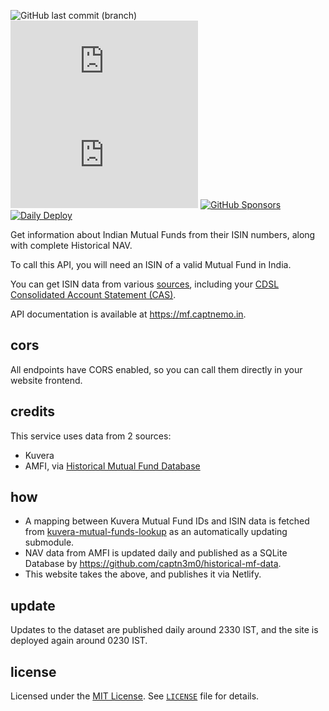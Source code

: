 ![GitHub last commit (branch)](https://img.shields.io/github/last-commit/captn3m0/mf.captnemo.in/main) ![GitHub code size in bytes](https://img.shields.io/github/languages/code-size/captn3m0/mf.captnemo.in) ![GitHub](https://img.shields.io/github/license/captn3m0/mf.captnemo.in) [![GitHub Sponsors](https://img.shields.io/github/sponsors/captn3m0)](https://github.com/sponsors/captn3m0) [![Daily Deploy](https://github.com/captn3m0/mf.captnemo.in/actions/workflows/daily-deploy.yml/badge.svg?event=schedule)](https://github.com/captn3m0/mf.captnemo.in/actions/workflows/daily-deploy.yml)

Get information about Indian Mutual Funds from their ISIN numbers, along with complete Historical NAV.

To call this API, you will need an ISIN of a valid Mutual Fund in India.

You can get ISIN data from various [sources](https://github.com/captn3m0/india-isin-data#alternative-sources), including your [CDSL Consolidated Account Statement (CAS)](https://www.camsonline.com/Investors/Statements/Consolidated-Account-Statement).

API documentation is available at <https://mf.captnemo.in>.

## cors

All endpoints have CORS enabled, so you can call them directly in your website frontend.

## credits

This service uses data from 2 sources:

- Kuvera
- AMFI, via [Historical Mutual Fund Database](https://github.com/captn3m0/historical-mf-data)

## how

- A mapping between Kuvera Mutual Fund IDs and ISIN data is fetched from [kuvera-mutual-funds-lookup](https://github.com/captn3m0/kuvera-mutual-funds-lookup) as an automatically updating submodule.
- NAV data from AMFI is updated daily and published as a SQLite Database by https://github.com/captn3m0/historical-mf-data.
- This website takes the above, and publishes it via Netlify.

## update

Updates to the dataset are published daily around 2330 IST, and the site is deployed again around 0230 IST.

## license

Licensed under the [MIT License](https://nemo.mit-license.org/). See [`LICENSE`](https://github.com/captn3m0/mf.captnemo.in/tree/main/LICENSE) file for details.
